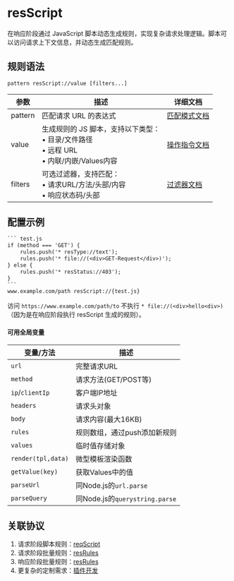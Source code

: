 # resScript
在响应阶段通过 JavaScript 脚本动态生成规则，实现复杂请求处理逻辑。脚本可以访问请求上下文信息，并动态生成匹配规则。

## 规则语法
``` txt
pattern resScript://value [filters...]
```

| 参数    | 描述                                                         | 详细文档                  |
| ------- | ------------------------------------------------------------ | ------------------------- |
| pattern | 匹配请求 URL 的表达式                                        | [匹配模式文档](./pattern) |
| value   | 生成规则的 JS 脚本，支持以下类型：<br/>• 目录/文件路径<br/>• 远程 URL<br/>• 内联/内嵌/Values内容 | [操作指令文档](./operation)   |
| filters | 可选过滤器，支持匹配：<br/>• 请求URL/方法/头部/内容<br/>• 响应状态码/头部 | [过滤器文档](./filters) |

## 配置示例
```` txt
``` test.js
if (method === 'GET') {
    rules.push('* resType://text');
    rules.push('* file://(<div>GET-Request</div>)');
} else {
    rules.push('* resStatus://403');
}
```
www.example.com/path resScript://{test.js}
````
访问 `https://www.example.com/path/to` 不执行 `* file://(<div>hello<div>)`（因为是在响应阶段执行 resScript 生成的规则）。

#### 可用全局变量

| 变量/方法          | 描述                                                                 |
|--------------------|---------------------------------------------------------------------|
| `url`             | 完整请求URL                                                         |
| `method`          | 请求方法(GET/POST等)                                                |
| `ip`/`clientIp`   | 客户端IP地址                                                       |
| `headers`         | 请求头对象                                                          |
| `body`            | 请求内容(最大16KB)                                                  |
| `rules`           | 规则数组，通过push添加新规则                                        |
| `values`          | 临时值存储对象                                                      |
| `render(tpl,data)`| 微型模板渲染函数                                                    |
| `getValue(key)`   | 获取Values中的值                                                    |
| `parseUrl`        | 同Node.js的`url.parse`                                              |
| `parseQuery`      | 同Node.js的`querystring.parse`                                      |


## 关联协议
1. 请求阶段脚本规则：[reqScript](./reqScript)
2. 请求阶段批量规则：[resRules](./resScript)
3. 响应阶段批量规则：[resRules](./resRules)
4. 更复杂的定制需求：[插件开发](../extensions/dev)
